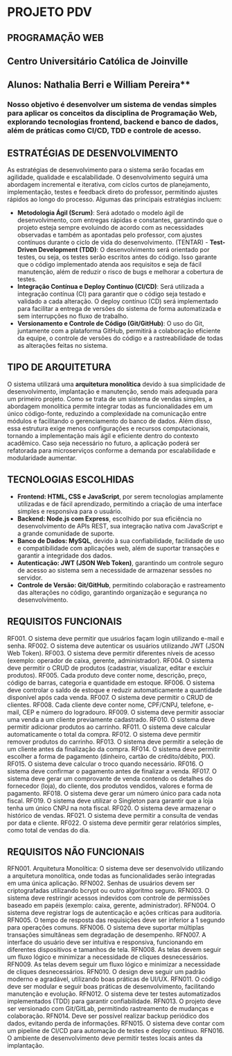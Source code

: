 # PROJETO PDV
## PROGRAMAÇÃO WEB
## Centro Universitário Católica de Joinville
## Alunos: Nathalia Berri e William Pereira**

### Nosso objetivo é desenvolver um sistema de vendas simples para aplicar os conceitos da disciplina de Programação Web, explorando tecnologias frontend, backend e banco de dados, além de práticas como CI/CD, TDD e controle de acesso.

## ESTRATÉGIAS DE DESENVOLVIMENTO
As estratégias de desenvolvimento para o sistema serão focadas em agilidade, qualidade e escalabilidade. O desenvolvimento seguirá uma abordagem incremental e iterativa, com ciclos curtos de planejamento, implementação, testes e feedback direto do professor, permitindo ajustes rápidos ao longo do processo. Algumas das principais estratégias incluem:
- **Metodologia Ágil (Scrum)**: Será adotado o modelo ágil de desenvolvimento, com entregas rápidas e constantes, garantindo que o projeto esteja sempre evoluindo de acordo com as necessidades observadas e também as apontadas pelo professor, com ajustes contínuos durante o ciclo de vida do desenvolvimento.
(TENTAR) - **Test-Driven Development (TDD)**: O desenvolvimento será orientado por testes, ou seja, os testes serão escritos antes do código. Isso garante que o código implementado atenda aos requisitos e seja de fácil manutenção, além de reduzir o risco de bugs e melhorar a cobertura de testes.
- **Integração Contínua e Deploy Contínuo (CI/CD)**: Será utilizada a integração contínua (CI) para garantir que o código seja testado e validado a cada alteração. O deploy contínuo (CD) será implementado para facilitar a entrega de versões do sistema de forma automatizada e sem interrupções no fluxo de trabalho.
- **Versionamento e Controle de Código (Git/GitHub)**: O uso do Git, juntamente com a plataforma GitHub, permitirá a colaboração eficiente da equipe, o controle de versões do código e a rastreabilidade de todas as alterações feitas no sistema.

## TIPO DE ARQUITETURA
O sistema utilizará uma **arquitetura monolítica** devido à sua simplicidade de desenvolvimento, implantação e manutenção, sendo mais adequada para um primeiro projeto. Como se trata de um sistema de vendas simples, a abordagem monolítica permite integrar todas as funcionalidades em um único código-fonte, reduzindo a complexidade na comunicação entre módulos e facilitando o gerenciamento do banco de dados. Além disso, essa estrutura exige menos configurações e recursos computacionais, tornando a implementação mais ágil e eficiente dentro do contexto acadêmico. Caso seja necessário no futuro, a aplicação poderá ser refatorada para microserviços conforme a demanda por escalabilidade e modularidade aumentar.

## TECNOLOGIAS ESCOLHIDAS
- **Frontend: HTML, CSS e JavaScript**, por serem tecnologias amplamente utilizadas e de fácil aprendizado, permitindo a criação de uma interface simples e responsiva para o usuário.
- **Backend: Node.js com Express**, escolhido por sua eficiência no desenvolvimento de APIs REST, sua integração nativa com JavaScript e a grande comunidade de suporte.
- **Banco de Dados: MySQL**, devido à sua confiabilidade, facilidade de uso e compatibilidade com aplicações web, além de suportar transações e garantir a integridade dos dados.
- **Autenticação: JWT (JSON Web Token)**, garantindo um controle seguro de acesso ao sistema sem a necessidade de armazenar sessões no servidor.
- **Controle de Versão: Git/GitHub**, permitindo colaboração e rastreamento das alterações no código, garantindo organização e segurança no desenvolvimento.

## REQUISITOS FUNCIONAIS
RF001. O sistema deve permitir que usuários façam login utilizando e-mail e senha.
RF002. O sistema deve autenticar os usuários utilizando JWT (JSON Web Token).
RF003. O sistema deve permitir diferentes níveis de acesso (exemplo: operador de caixa, gerente, administrador).
RF004. O sistema deve permitir o CRUD de produtos (cadastrar, visualizar, editar e excluir produtos).
RF005. Cada produto deve conter nome, descrição, preço, código de barras, categoria e quantidade em estoque.
RF006. O sistema deve controlar o saldo de estoque e reduzir automaticamente a quantidade disponível após cada venda.
RF007. O sistema deve permitir o CRUD de clientes.
RF008. Cada cliente deve conter nome, CPF/CNPJ, telefone, e-mail, CEP e número do logradouro.
RF009. O sistema deve permitir associar uma venda a um cliente previamente cadastrado.
RF010. O sistema deve permitir adicionar produtos ao carrinho.
RF011. O sistema deve calcular automaticamente o total da compra.
RF012. O sistema deve permitir remover produtos do carrinho.
RF013. O sistema deve permitir a seleção de um cliente antes da finalização da compra.
RF014. O sistema deve permitir escolher a forma de pagamento (dinheiro, cartão de crédito/débito, PIX).
RF015. O sistema deve calcular o troco quando necessário.
RF016. O sistema deve confirmar o pagamento antes de finalizar a venda.
RF017. O sistema deve gerar um comprovante de venda contendo os detalhes do fornecedor (loja), do cliente,  dos produtos vendidos, valores e forma de pagamento.
RF018. O sistema deve gerar um número único para cada nota fiscal.
RF019. O sistema deve utilizar o Singleton para garantir que a loja tenha um único CNPJ na nota fiscal.
RF020. O sistema deve armazenar o histórico de vendas.
RF021. O sistema deve permitir a consulta de vendas por data e cliente.
RF022. O sistema deve permitir gerar relatórios simples, como total de vendas do dia.

## REQUISITOS NÃO FUNCIONAIS
RFN001. Arquitetura Monolítica: O sistema deve ser desenvolvido utilizando a arquitetura monolítica, onde todas as funcionalidades serão integradas em uma única aplicação.
RFN002. Senhas de usuários devem ser criptografadas utilizando bcrypt ou outro algoritmo seguro.
RFN003. O sistema deve restringir acessos indevidos com controle de permissões baseado em papéis (exemplo: caixa, gerente, administrador).
RFN004. O sistema deve registrar logs de autenticação e ações críticas para auditoria.
RFN005. O tempo de resposta das requisições deve ser inferior a 1 segundo para operações comuns.
RFN006. O sistema deve suportar múltiplas transações simultâneas sem degradação de desempenho.
RFN007. A interface do usuário deve ser intuitiva e responsiva, funcionando em diferentes dispositivos e tamanhos de tela.
RFN008. As telas devem seguir um fluxo lógico e minimizar a necessidade de cliques desnecessários.
RFN009. As telas devem seguir um fluxo lógico e minimizar a necessidade de cliques desnecessários.
RFN010. O design deve seguir um padrão moderno e agradável, utilizando boas práticas de UI/UX.
RFN011. O código deve ser modular e seguir boas práticas de desenvolvimento, facilitando manutenção e evolução.
RFN012. O sistema deve ter testes automatizados implementados (TDD) para garantir confiabilidade.
RFN013. O projeto deve ser versionado com Git/GitLab, permitindo rastreamento de mudanças e colaboração.
RFN014. Deve ser possível realizar backup periódico dos dados, evitando perda de informações.
RFN015. O sistema deve contar com um pipeline de CI/CD para automação de testes e deploy contínuo.
RFN016. O ambiente de desenvolvimento deve permitir testes locais antes da implantação.
